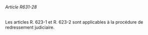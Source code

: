 ###### Article R631-28

Les articles R. 623-1 et R. 623-2 sont applicables à la procédure de redressement judiciaire.

